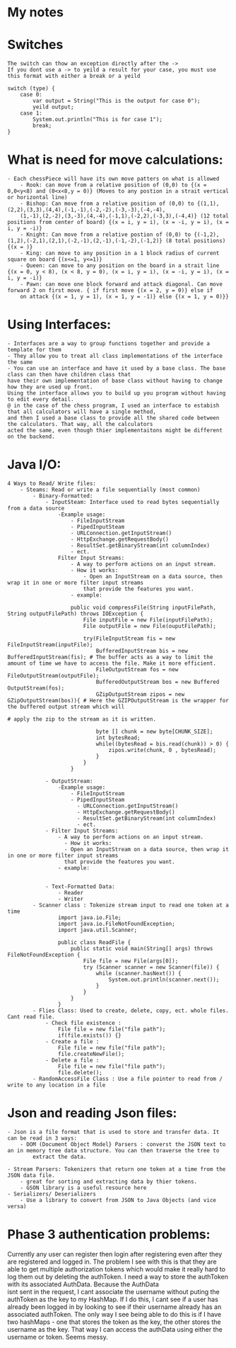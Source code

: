 # My notes


# Switches
    The switch can thow an exception directly after the ->
    If you dont use a -> to yeild a result for your case, you must use this format with either a break or a yeild
    
    switch (type) {
        case 0: 
            var output = String("This is the output for case 0");
            yeild output;
        case 1:
            System.out.println("This is for case 1");
            break;
    }

# What is need for move calculations:
    - Each chessPiece will have its own move patters on what is allowed
        - Rook: can move from a relative position of (0,0) to {(x = 0,0<y<8) and (0<x<8,y = 0)} (Moves to any postion in a strait vertical or horizontal line)
        - Bishop: Can move from a relative position of (0,0) to {(1,1),(2,2),(3,3),(4,4),(-1,-1),(-2,-2),(-3,-3),(-4,-4),
        (1,-1),(2,-2),(3,-3),(4,-4),(-1,1),(-2,2),(-3,3),(-4,4)} (12 total positions from center of board) {(x = i, y = i), (x = -i, y = i), (x = i, y = -i)}
        - Knight: Can move from a relative postion of (0,0) to {(-1,2),(1,2),(-2,1),(2,1),(-2,-1),(2,-1),(-1,-2),(-1,2)} (8 total positions) {(x = )}
        - King: can move to any position in a 1 block radius of current square on board {(x<=1, y<=1)}
        - Queen: can move to any position on the board in a strait line {(x = 0, y < 8), (x < 8, y = 0), (x = i, y = i), (x = -i, y = i), (x = i, y = -i)}
        - Pawn: can move one block forward and attack diagonal. Can move forward 2 on first move. { if first move {(x = 2, y = 0)} else if 
        on attack {(x = 1, y = 1), (x = 1, y = -1)} else {(x = 1, y = 0)}}

# Using Interfaces:
    - Interfaces are a way to group functions together and provide a template for them
    - They allow you to treat all class implementations of the interface the same
    - You can use an interface and have it used by a base class. The base class can then have children class that 
    have their own implementation of base class without having to change how they are used up front.
    Using the interface allows you to build up you program without having to edit every detail. 
    @ in the case of the chess program, I used an interface to estabish that all calculators will have a single method,
    and then I used a base class to provide all the shared code between the calculators. That way, all the calculators 
    acted the same, even though thier implementaitons might be different on the backend. 

# Java I/O:
    4 Ways to Read/ Write files:
        - Steams: Read or write a file sequentially (most common)
            - Binary-Formatted:
                - InputSteam: Interface used to read bytes sequentially from a data source
                    -Example usage:
                        - FileInputStream
                        - PipedInputSteam
                        - URLConnection.getInputStream()
                        - HttpExchange.getRequestBody()
                        - ResultSet.getBinaryStream(int columnIndex)
                        - ect.
                    Filter Input Streams:
                        - A way to perform actions on an input stream.
                        - How it works:
                            - Open an InputStream on a data source, then wrap it in one or more filter input streams 
                            that provide the features you want. 
                        - example: 

                        public void compressFile(String inputFilePath, String outputFilePath) throws IOException {
                            File inputFile = new File(inputFilePath);
                            File outputFile = new File(ouputFilePath);

                            try(FileInputStream fis = new FileInputStream(inputFile);
                                BufferedInputStream bis = new BufferedInputStream(fis); # The buffer acts as a way to limit the amount of time we have to access the file. Make it more efficient. 
                                FileOutputStream fos = new FileOutputStream(outputFile);
                                BufferedOutputStream bos = new Buffered OutputStream(fos);
                                GZipOutputStream zipos = new GZipOutputStream(bos)){ # Here the GZIPOutputStream is the wrapper for the buffered output stream which will 
                                                                                                # apply the zip to the stream as it is written. 

                                byte [] chunk = new byte[CHUNK_SIZE];
                                int bytesRead;
                                while((bytesRead = bis.read(chunk)) > 0) {
                                    zipos.write(chunk, 0 , bytesRead);
                                }
                            }
                        }
                                
                - OutputStream:
                    -Example usage:
                        - FileInputStream
                        - PipedInputSteam
                          - URLConnection.getInputStream()
                          - HttpExchange.getRequestBody()
                          - ResultSet.getBinaryStream(int columnIndex)
                          - ect.
                - Filter Input Streams:
                    - A way to perform actions on an input stream.
                      - How it works:
                      - Open an InputStream on a data source, then wrap it in one or more filter input streams
                      that provide the features you want.
                    - example:


                - Text-Formatted Data:
                    - Reader
                    - Writer
            - Scanner class : Tokenize stream input to read one token at a time
                    import java.io.File;
                    import java.io.FileNotFoundException;
                    import java.util.Scanner;

                    public class ReadFile {
                        public static void main(String[] args) throws FileNotFoundException {
                            File file = new File(args[0]);
                            try (Scanner scanner = new Scanner(file)) {
                                while (scanner.hasNext()) {
                                    System.out.println(scanner.next());
                                }
                            }
                        }
                    }
            - Flies Class: Used to create, delete, copy, ect. whole files. Cant read file.
                - Check file existence : 
                    File file = new file("file path");
                    if(file.exists()) {}
                - Create a file : 
                    File file = new file("file path");
                    file.createNewFile();
                - Delete a file : 
                    File file = new file("file path");
                    file.delete();
            - RandomAccessFile Class : Use a file pointer to read from / write to any location in a file


# Json and reading Json files:
    - Json is a file format that is used to store and transfer data. It can be read in 3 ways:
        - DOM (Document Object Model} Parsers : converst the JSON text to an in memory tree data structure. You can then traverse the tree to
            extract the data. 
        
    - Stream Parsers: Tokenizers that return one token at a time from the JSON data file.
        - great for sorting and extracting data by thier tokens.
        - GSON library is a useful resource here
    - Serializers/ Deserializers
        - Use a library to convert from JSON to Java Objects (and vice versa)


# Phase 3 authentication problems:
Currently any user can register then login after registering even after they are registered and logged in. The problem 
I see with this is that they are able to get multiple authorization tokens which would make it really hard to log them
out by deleting the authToken. I need a way to store the authToken with its associated AuthData. Because the AuthData  
isnt sent in the request, I cant associate the username without puting the authToken as the key to my HashMap. If I do 
this, I cant see if a user has already been logged in by looking to see if their username already has an associated 
authToken. The only way I see being able to do this is if I have two hashMaps - one that stores the token as the key, the 
other stores the username as the key. That way I can access the authData using either the username or token. Seems messy. 